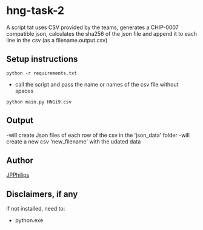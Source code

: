 # hng-task-2

 A script tat uses CSV provided by the teams, generates a CHIP-0007 compatible json, calculates the sha256 of the json file and append it to each line in the csv (as a filename.output.csv)

## Setup instructions
```
python -r requirements.txt
```
- call the script and pass the name or names of the csv file without spaces
```
python main.py HNGi9.csv
```
## Output

-will create Json files of each row of the csv in the 'json_data' folder
-will create a new csv 'new_filename' with the udated data

## Author
[JPPhilips](https://www.github.com/jpphilips)


## Disclaimers, if any

if not installed, need to:
- python.exe
